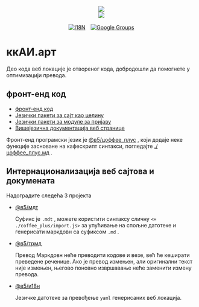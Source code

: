 <p align="center"><a href="https://xxai.art"><img src="https://cdn.jsdelivr.net/gh/xxai-art/doc/logo.svg"/></a><br/><a href="https://xxai.art"><img src="https://cdn.jsdelivr.net/gh/xxai-art/doc/xxai.svg"/></a></p><p align="center"><a href="https://github.com/xxai-art/doc#readme"><img alt="I18N" src="https://cdn.jsdelivr.net/gh/wactax/img/t.svg"/></a>　<a href="https://groups.google.com/u/0/g/xxai-art"><img alt="Google Groups" src="https://cdn.jsdelivr.net/gh/wactax/img/g-groups.svg"/></a></p>

# ккАИ.арт

Део кода веб локације је отвореног кода, добродошли да помогнете у оптимизацији превода.

## фронт-енд код

* [фронт-енд код](https://github.com/xxai-art/web)
* [Језички пакети за сајт као целину](https://github.com/xxai-art/web/tree/main/i18n)
* [Језички пакети за модуле за пријаву](https://github.com/wacpkg/user/tree/main/ui.i18n)
* [Вишејезична документација веб странице](https://github.com/xxai-doc)

Фронт-енд програмски језик је [@в5/цоффее_плус](http://npmjs.com/@w5/coffee_plus) , који додаје неке функције засноване на кафескрипт синтакси, погледајте [./цоффее_плус.мд](./coffee_plus.md) .

## Интернационализација веб сајтова и докумената

Надоградите следећа 3 пројекта

* [@в5/мдт](https://www.npmjs.com/package/@w5/mdt)

  Суфикс је `.mdt` , можете користити синтаксу сличну `<+ ./coffee_plus/import.js>` за упућивање на спољне датотеке и генерисати маркдовн са суфиксом `.md` .

* [@в5/трмд](https://www.npmjs.com/package/@w5/trmd)

  Превод Маркдовн неће преводити кодове и везе, већ ће кеширати преведене реченице. Ако је превод измењен, али оригинални текст није измењен, његово поновно извршавање неће заменити измену превода.

* [@в5/и18н](https://www.npmjs.com/package/@w5/i18n)

  Језичке датотеке за превођење `yaml` генерисаних веб локација.
